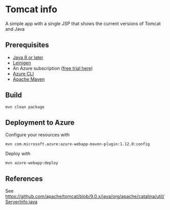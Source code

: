 # Tomcat info

A simple app with a single JSP that shows the current versions of Tomcat and Java

## Prerequisites

* [Java 8 or later](https://adoptopenjdk.net/)
* [Leinigen](https://leiningen.org/)
* An Azure subscription ([free trial here](https://azure.microsoft.com/en-us/free/))
* [Azure CLI](https://docs.microsoft.com/en-us/cli/azure/install-azure-cli)
* [Apache Maven](https://maven.apache.org/)


## Build

```
mvn clean package
```

## Deployment to Azure

Configure your resources with

```
mvn com.microsoft.azure:azure-webapp-maven-plugin:1.12.0:config
```

Deploy with

```
mvn azure-webapp:deploy
```

## References

See https://github.com/apache/tomcat/blob/9.0.x/java/org/apache/catalina/util/ServerInfo.java